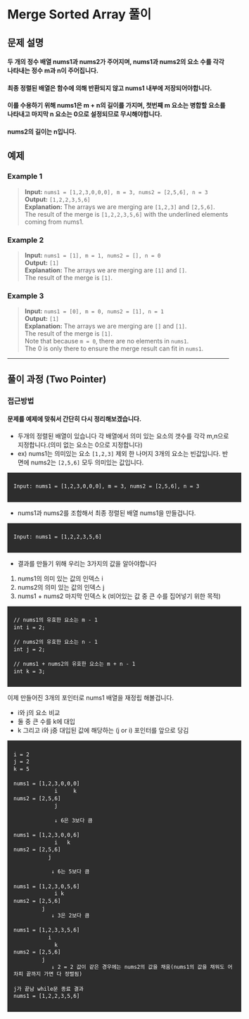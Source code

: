 # Merge Sorted Array 풀이

## 문제 설명

#### 두 개의 정수 배열 nums1과 nums2가 주어지며, nums1과 nums2의 요소 수를 각각 나타내는 정수 m과 n이 주어집니다.

#### 최종 정렬된 배열은 함수에 의해 반환되지 않고 nums1 내부에 저장되어야합니다.
#### 이를 수용하기 위해 nums1은 m + n의 길이를 가지며, 첫번째 m 요소는 병합할 요소를 나타내고 마지막 n 요소는 0으로 설정되므로 무시해야합니다.
#### nums2의 길이는 n입니다.
## 예제

### Example 1

> **Input:** `nums1 = [1,2,3,0,0,0], m = 3, nums2 = [2,5,6], n = 3`  
> **Output:** `[1,2,2,3,5,6]`  
> **Explanation:** The arrays we are merging are `[1,2,3]` and `[2,5,6]`.   
The result of the merge is `[1,2,2,3,5,6]` with the underlined elements coming from nums1.

### Example 2
> **Input:** `nums1 = [1], m = 1, nums2 = [], n = 0`  
> **Output:** `[1]`  
> **Explanation:** The arrays we are merging are `[1]` and `[]`.  
The result of the merge is `[1]`.

### Example 3
> **Input:** `nums1 = [0], m = 0, nums2 = [1], n = 1`  
> **Output:** `[1]`  
> **Explanation:** The arrays we are merging are `[]` and `[1]`.  
The result of the merge is `[1]`.  
Note that because `m = 0`, there are no elements in `nums1`.   
The 0 is only there to ensure the merge result can fit in `nums1`.

---
## 풀이 과정 (Two Pointer)
### 접근방법
#### 문제를 예제에 맞춰서 간단히 다시 정리해보겠습니다.
- 두개의 정렬된 배열이 있습니다 각 배열에서 의미 있는 요소의 갯수를 각각 m,n으로 지정합니다.(의미 없는 요소는 0으로 지정합니다)
- ex) nums1는 의미있는 요소 `[1,2,3]` 제외 한 나머지 3개의 요소는 빈값입니다. 반면에 nums2는 `[2,5,6]` 모두 의미있는 값입니다.
<pre style="background:#2d2d2d; color:white; padding:0.5em 1em; margin: 0; width:100%; overflow:auto; font-size: 14px; line-height: 1.4;">
<code>
Input: nums1 = [1,2,3,0,0,0], m = 3, nums2 = [2,5,6], n = 3
</code>
</pre>
- nums1과 nums2를 조합해서 최종 정렬된 배열 nums1을 만들겁니다.

<pre style="background:#2d2d2d; color:white; padding:0.5em 1em; margin: 0; width:100%; overflow:auto; font-size: 14px; line-height: 1.4;">
<code>
Input: nums1 = [1,2,2,3,5,6]
</code>
</pre>
- 결과를 만들기 위해 우리는 3가지의 값을 알아야합니다
1. nums1의 의미 있는 값의 인덱스 i
2. nums2의 의미 있는 값의 인덱스 j
3. nums1 + nums2 마지막 인덱스 k (비어있는 값 중 큰 수를 집어넣기 위한 목적)

<pre style="background:#2d2d2d; color:white; padding:0.5em 1em; margin: 0; width:100%; overflow:auto; font-size: 14px; line-height: 1.4;">
<code>
// nums1의 유효한 요소는 m - 1
int i = 2;

// nums2의 유효한 요소는 n - 1
int j = 2;

// nums1 + nums2의 유효한 요소는 m + n - 1
int k = 3;
</code>
</pre>

이제 만들어진 3개의 포인터로 nums1 배열을 재정립 해볼겁니다.

- i와 j의 요소 비교
- 둘 중 큰 수를 k에 대입
- k 그리고 i와 j중 대입된 값에 해당하는 (j or i) 포인터를 앞으로 당김

<pre style="background:#2d2d2d; color:white; padding:0.5em 1em; margin: 0; width:100%; overflow:auto; font-size: 14px; line-height: 1.4;">
<code>
i = 2
j = 2
k = 5

nums1 = [1,2,3,0,0,0]
             i     k
nums2 = [2,5,6]
             j

             ↓ 6은 3보다 큼 

nums1 = [1,2,3,0,0,6]
             i   k
nums2 = [2,5,6]
           j

            ↓ 6는 5보다 큼

nums1 = [1,2,3,0,5,6]
             i k
nums2 = [2,5,6]
         j
            ↓ 3은 2보다 큼

nums1 = [1,2,3,3,5,6]
           i  
             k
nums2 = [2,5,6]
         j
            ↓ 2 = 2 값이 같은 경우에는 nums2의 값을 채움(nums1의 값을 채워도 어차피 끝까지 가면 다 정렬됨)

j가 끝남 while문 종료 결과
nums1 = [1,2,2,3,5,6]
</code>
</pre>
